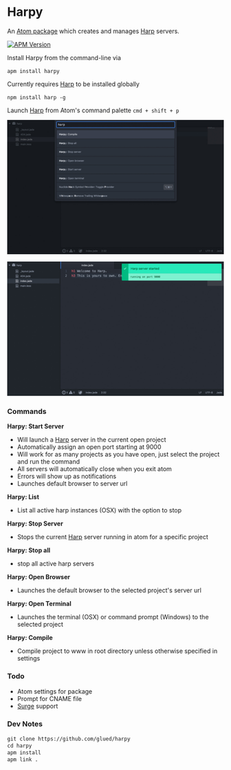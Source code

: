[Surge]:https://surge.sh
[Harp]:http://harpjs.com/
[Atom]:https://atom.io/


# Harpy
An [Atom package](https://atom.io/packages/harpy) which creates and manages [Harp] servers.

[![APM Version](https://img.shields.io/apm/v/harpy.svg)](https://atom.io/packages/harpy)
<!-- [![APM Downloads](https://img.shields.io/apm/dm/harpy.svg)](https://atom.io/packages/harpy) -->

Install Harpy from the command-line via
```
apm install harpy
```

Currently requires [Harp] to be installed globally
```
npm install harp -g
```

Launch [Harp] from Atom's command palette `cmd + shift + p`

![Harpy Commands](https://github.com/glued/harpy/raw/master/img/01.jpg)

![Harpy Server](https://github.com/glued/harpy/raw/master/img/02.jpg)

### Commands

**Harpy: Start Server**
  - Will launch a [Harp] server in the current open project
  - Automatically assign an open port starting at 9000
  - Will work for as many projects as you have open, just select the project and run the command
  - All servers will automatically close when you exit atom
  - Errors will show up as notifications
  - Launches default browser to server url

**Harpy: List**
  - List all active harp instances (OSX) with the option to stop

**Harpy: Stop Server**
  - Stops the current [Harp] server running in atom for a specific project

**Harpy: Stop all**
  - stop all active harp servers

**Harpy: Open Browser**
 - Launches the default browser to the selected project's server url

**Harpy: Open Terminal**
 - Launches the terminal (OSX) or command prompt (Windows) to the selected project

**Harpy: Compile**
- Compile project to www in root directory unless otherwise specified in settings

### Todo
* Atom settings for package
* Prompt for CNAME file
* [Surge] support

### Dev Notes
```
git clone https://github.com/glued/harpy
cd harpy
apm install
apm link .
```
